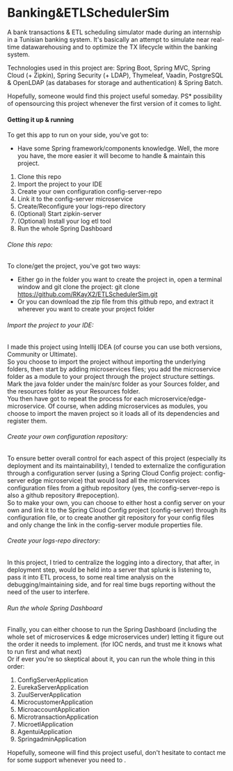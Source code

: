 # Banking&ETLSchedulerSim
A bank transactions &amp; ETL scheduling simulator made during an internship in a Tunisian banking system. It's basically an attempt to simulate near real-time datawarehousing and to optimize the TX lifecycle within the banking system.

Technologies used in this project are: Spring Boot, Spring MVC, Spring Cloud (+ Zipkin), Spring Security (+ LDAP), Thymeleaf, Vaadin, PostgreSQL &amp; OpenLDAP (as databases for storage and authentication) &amp; Spring Batch.

Hopefully, someone would find this project useful someday.
PS* possibility of opensourcing this project whenever the first version of it comes to light.

#### Getting it up & running
To get this app to run on your side, you've got to:
* Have some Spring framework/components knowledge. Well, the more you have, the more easier it will become to handle & maintain this project.
1. Clone this repo
2. Import the project to your IDE
3. Create your own configuration config-server-repo
4. Link it to the config-server microservice
5. Create/Reconfigure your logs-repo directory
6. (Optional) Start zipkin-server
7. (Optional) Install your log etl tool
8. Run the whole Spring Dashboard

###### Clone this repo:
To clone/get the project, you've got two ways:  
- Either go in the folder you want to create the project in, open a terminal window and git clone the project: git clone <a>https://github.com/RKayX2/ETLSchedulerSim.git</a>  
- Or you can download the zip file from this github repo, and extract it wherever you want to create your project folder
###### Import the project to your IDE:
I made this project using Intellij IDEA (of course you can use both versions, Community or Ultimate).  
So you choose to import the project without importing the underlying folders, then start by adding microservices files; you add the microservice folder as a module to your project through the project structure settings. Mark the java folder under the main/src folder as your Sources folder, and the resources folder as your Resources folder.  
You then have got to repeat the process for each microservice/edge-microservice. Of course, when adding microservices as modules, you choose to import the maven project so it loads all of its dependencies and register them.  
###### Create your own configuration repository:
To ensure better overall control for each aspect of this project (especially its deployment and its maintainability), I tended to externalize the configuration through a configuration server (using a Spring Cloud Config project: config-server edge microservice) that would load all the microservices configuration files from a github repository (yes, the config-server-repo is also a github repository #repoception).  
So to make your own, you can choose to either host a config server on your own and link it to the Spring Cloud Config project (config-server) through its configuration file, or to create another git repository for your config files and only change the link in the config-server module properties file.
###### Create your logs-repo directory:
In this project, I tried to centralize the logging into a directory, that after, in deployment step, would be held into a server that splunk is listening to, pass it into ETL process, to some real time analysis on the debugging/maintaining side, and for real time bugs reporting without the need of the user to interfere.  
###### Run the whole Spring Dashboard
Finally, you can either choose to run the Spring Dashboard (including the whole set of microservices & edge microservices under) letting it figure out the order it needs to implement. (for IOC nerds, and trust me it knows what to run first and what next)  
Or if ever you're so skeptical about it, you can run the whole thing in this order:
1. ConfigServerApplication
2. EurekaServerApplication
3. ZuulServerApplication
4. MicrocustomerApplication
5. MicroaccountApplication
6. MicrotransactionApplication
7. MicroetlApplication
8. AgentuiApplication
9. SpringadminApplication

Hopefully, someone will find this project useful, don't hesitate to contact me for some support whenever you need to .

